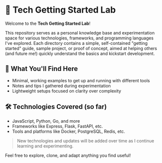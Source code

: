 # 🧪 Tech Getting Started Lab

Welcome to the **Tech Getting Started Lab**!

This repository serves as a personal knowledge base and experimentation space for various technologies, frameworks, and programming languages I've explored. Each directory contains a simple, self-contained "getting started" guide, sample project, or proof of concept, aimed at helping others (and future me!) quickly understand the basics and kickstart development.

## 🚀 What You'll Find Here

- Minimal, working examples to get up and running with different tools  
- Notes and tips I gathered during experimentation  
- Lightweight setups focused on clarity over complexity

## 🛠 Technologies Covered (so far)

- JavaScript, Python, Go, and more  
- Frameworks like Express, Flask, FastAPI, etc.  
- Tools and platforms like Docker, PostgreSQL, Redis, etc.

> New technologies and updates will be added over time as I continue learning and experimenting.

Feel free to explore, clone, and adapt anything you find useful!
